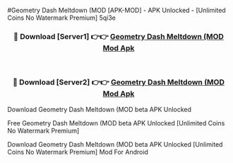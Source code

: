 #Geometry Dash Meltdown (MOD [APK-MOD] - APK Unlocked - [Unlimited Coins No Watermark Premium] 5qi3e



<div align="center">

<h3>🔴 Download [Server1] 👉👉 <a href="https://momento.my/?title=Geometry_Dash_Meltdown_(MOD">Geometry Dash Meltdown (MOD Mod Apk</a></h3><br>

<h3>🔴 Download [Server2] 👉👉 <a href="https://momento.my/?title=Geometry_Dash_Meltdown_(MOD">Geometry Dash Meltdown (MOD Mod Apk</a></h3>
</div>



Download Geometry Dash Meltdown (MOD beta APK Unlocked

Free Geometry Dash Meltdown (MOD beta APK Unlocked [Unlimited Coins No Watermark Premium]

Download Geometry Dash Meltdown (MOD beta APK Unlocked [Unlimited Coins No Watermark Premium] Mod For Android
